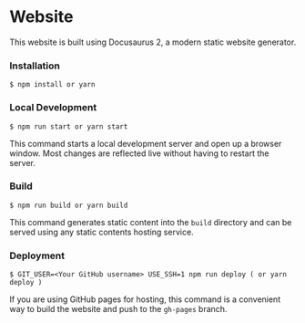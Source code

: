 # Website

This website is built using Docusaurus 2, a modern static website generator.

### Installation

```
$ npm install or yarn
```

### Local Development

```
$ npm run start or yarn start
```

This command starts a local development server and open up a browser window. Most changes are reflected live without having to restart the server.

### Build

```
$ npm run build or yarn build
```

This command generates static content into the `build` directory and can be served using any static contents hosting service.

### Deployment

```
$ GIT_USER=<Your GitHub username> USE_SSH=1 npm run deploy ( or yarn deploy )
```

If you are using GitHub pages for hosting, this command is a convenient way to build the website and push to the `gh-pages` branch.
